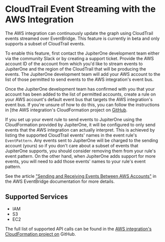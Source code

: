 # CloudTrail Event Streaming with the AWS Integration

The AWS integration can continuously update the graph using CloudTrail events streamed over EventBridge. This feature is currently in beta and only supports a subset of CloudTrail events.

To enable this feature, first contact the JupiterOne development team either via the community Slack or by creating a support ticket. Provide the AWS account ID of the account from which you'd like to stream events to JupiterOne and the region of the CloudTrail that will be producing the events. The JupiterOne
development team will add your AWS account to the list of those permitted to send events to the AWS integration's event bus.

Once the JupiterOne development team has confirmed with you that your account has been added to the list of permitted accounts, create a rule on your AWS account's default event bus that targets the AWS integration's event bus. If you're unsure of how to do this, you can follow the instructions in [the AWS
integration's CloudFormation project on [GitHub](https://github.com/JupiterOne/jupiterone-aws-cloudformation#jupiterone-aws-cloudformation).

If you set up your event rule to send events to JupiterOne using the CloudFormation provided by JupiterOne, it will be configured to only send events that the AWS integration can actually interpret. This is achieved by listing the supported CloudTrail events' names in the event rule's `EventPattern`. Any events sent to JupiterOne will be charged to the sending account (yours) so if you don't care about a subset of events that JupiterOne supports, you should consider removing them from your rule's event pattern. On the other hand, when JupiterOne adds support for more events, you will need to add those events' names to your rule's event pattern.

See the article ["Sending and Receiving Events Between AWS Accounts"](https://docs.aws.amazon.com/eventbridge/latest/userguide/eventbridge-cross-account-event-delivery.html) in the AWS EventBridge documentation for more details.

## Supported Services

- IAM 
- S3 
- EC2

The full list of supported API calls can be found in the [AWS integration's CloudFormation project on](https://github.com/JupiterOne/jupiterone-aws-cloudformation#supported-events)
GitHub.
